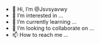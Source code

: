 - 👋 Hi, I’m @Jsvsyavwy
- 👀 I’m interested in ...
- 🌱 I’m currently learning ...
- 💞️ I’m looking to collaborate on ...
- 📫 How to reach me ...

<!---
Jsvsyavwy/Jsvsyavwy is a ✨ special ✨ repository because its `README.md` (this file) appears on your GitHub profile.
You can click the Preview link to take a look at your changes.
--->
